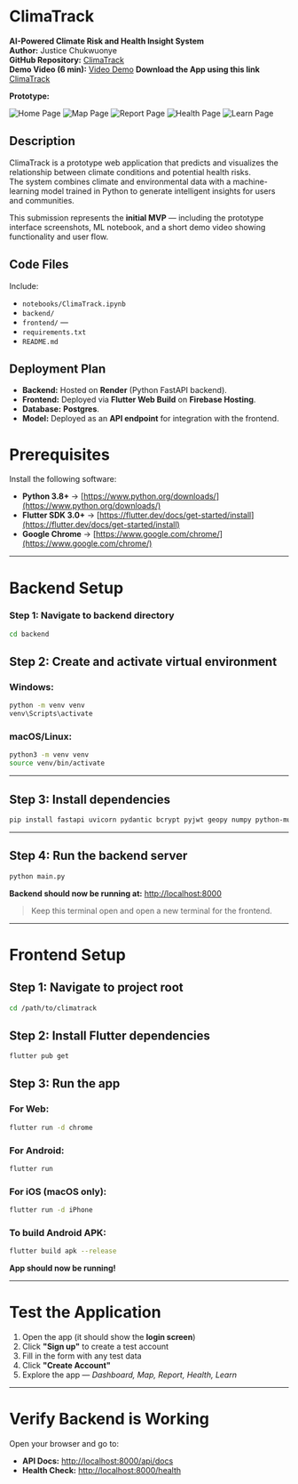 # ClimaTrack 
**AI-Powered Climate Risk and Health Insight System**  
**Author:** Justice Chukwuonye  
**GitHub Repository:** [ClimaTrack](https://github.com/Justice00000/Clima-Track/)  
**Demo Video (6 min):** [Video Demo](https://youtube.com/shorts/wiGlZLavFPs?feature=share)
**Download the App using this link** [ClimaTrack](https://drive.google.com/file/d/1N6wHcVsQT_bvVg_x7JpSTeUERbb72WK3/view?usp=drivesdk)

**Prototype:** 

![Home Page](https://i.imgur.com/Iuqz81S.png)
![Map Page](https://i.imgur.com/lwQNHZM.png)
![Report Page](https://i.imgur.com/iNoVyEN.png)
![Health Page](https://i.imgur.com/2vT4WMl.png)
![Learn Page](https://i.imgur.com/BYC9GXN.png)
 



## Description  
ClimaTrack is a prototype web application that predicts and visualizes the relationship between climate conditions and potential health risks.  
The system combines climate and environmental data with a machine-learning model trained in Python to generate intelligent insights for users and communities.  

This submission represents the **initial MVP** — including the prototype interface screenshots, ML notebook, and a short demo video showing functionality and user flow.


## Code Files

Include:

- `notebooks/ClimaTrack.ipynb`  
- `backend/` 
- `frontend/` —   
- `requirements.txt`  
- `README.md` 

## Deployment Plan

- **Backend:** Hosted on **Render** (Python FastAPI backend).  
- **Frontend:** Deployed via **Flutter Web Build** on **Firebase Hosting**.  
- **Database:** **Postgres**. 
- **Model:** Deployed as an **API endpoint** for integration with the frontend.  

# Prerequisites

Install the following software:

- **Python 3.8+** → [https://www.python.org/downloads/](https://www.python.org/downloads/)
- **Flutter SDK 3.0+** → [https://flutter.dev/docs/get-started/install](https://flutter.dev/docs/get-started/install)
- **Google Chrome** → [https://www.google.com/chrome/](https://www.google.com/chrome/)

---

# Backend Setup

### Step 1: Navigate to backend directory
```bash
cd backend
```
## Step 2: Create and activate virtual environment

### Windows:
```bash
python -m venv venv
venv\Scripts\activate
```

### macOS/Linux:
```bash
python3 -m venv venv
source venv/bin/activate
```
---

## Step 3: Install dependencies
```bash
pip install fastapi uvicorn pydantic bcrypt pyjwt geopy numpy python-multipart email-validator
```

---

## Step 4: Run the backend server
```bash
python main.py
```

**Backend should now be running at:** [http://localhost:8000](http://localhost:8000)

> Keep this terminal open and open a new terminal for the frontend.

---

# Frontend Setup

## Step 1: Navigate to project root
```bash
cd /path/to/climatrack
```

## Step 2: Install Flutter dependencies
```bash
flutter pub get
```

## Step 3: Run the app

### For Web:
```bash
flutter run -d chrome
```

### For Android:
```bash
flutter run
```

### For iOS (macOS only):
```bash
flutter run -d iPhone
```

### To build Android APK:
```bash
flutter build apk --release
```

**App should now be running!**

---

# Test the Application

1. Open the app (it should show the **login screen**)
2. Click **"Sign up"** to create a test account
3. Fill in the form with any test data
4. Click **"Create Account"**
5. Explore the app — *Dashboard, Map, Report, Health, Learn*

---

# Verify Backend is Working

Open your browser and go to:

- **API Docs:** [http://localhost:8000/api/docs](http://localhost:8000/api/docs)  
- **Health Check:** [http://localhost:8000/health](http://localhost:8000/health)

